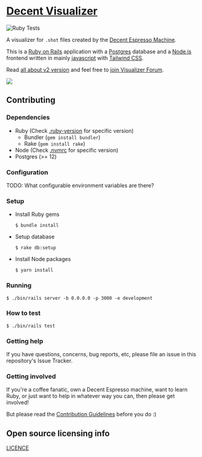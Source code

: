# [Decent Visualizer](https://visualizer.coffee/)

![Ruby Tests](https://github.com/miharekar/decent-visualizer/actions/workflows/ruby-tests.yml/badge.svg)

A visualizer for `.shot` files created by the [Decent Espresso Machine](https://decentespresso.com/).

This is a [Ruby on Rails](https://rubyonrails.org/) application with a [Postgres](https://www.postgresql.org/) database and a [Node.js](https://nodejs.org/) frontend written in mainly [javascript](https://www.javascript.com/) with [Tailwind CSS](https://tailwindcss.com/).

Read [all about v2 version](https://public.3.basecamp.com/p/y8keyN8VrToTNwXw84ZvC2p1) and feel free to [join Visualizer Forum](https://decentforum.com/tag/visualizer).

[![](sample.png)](https://visualizer.coffee/shots/77152920-e5f5-4fd9-a54c-e84133ea1d3e)

## Contributing

### Dependencies

- Ruby (Check [.ruby-version](.ruby-version) for specific version)
  - Bundler (`gem install bundler`)
  - Rake (`gem install rake`)
- Node (Check [.nvmrc](.nvmrc) for specific version)
- Postgres (>= 12)

### Configuration

TODO: What configurable environment variables are there?

### Setup

- Install Ruby gems
    ```shell
    $ bundle install
    ```
- Setup database
    ```shell
    $ rake db:setup
    ```
- Install Node packages
    ```shell
    $ yarn install
    ```

### Running

```shell
$ ./bin/rails server -b 0.0.0.0 -p 3000 -e development
```

### How to test

```shell
$ ./bin/rails test
```
### Getting help

If you have questions, concerns, bug reports, etc, please file an issue in this repository's Issue Tracker.

### Getting involved

If you're a coffee fanatic, own a Decent Espresso machine, want to learn Ruby, or just want to help in whatever way you can, then please get involved!

But please read the [Contribution Guidelines](CONTRIBUTING) before you do :)

## Open source licensing info

[LICENCE](LICENSE)
